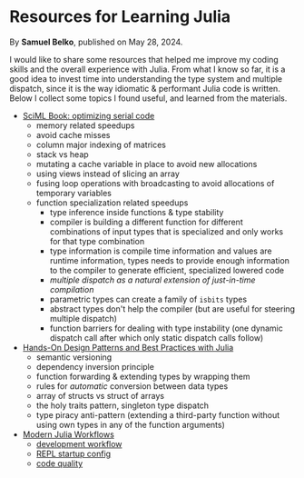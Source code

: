 # Resources for Learning Julia

By **Samuel Belko**, published on May 28, 2024.

I would like to share some resources that helped me improve my coding skills and the overall experience with Julia. From what I know so far, it is a good idea to invest time into understanding the type system and multiple dispatch, since it is the way idiomatic & performant Julia code is written. Below I collect some topics I found useful, and learned from the materials.

- [SciML Book: optimizing serial code](https://book.sciml.ai/notes/02-Optimizing_Serial_Code/)
   - memory related speedups
    - avoid cache misses
    - column major indexing of matrices
    - stack vs heap
    - mutating a cache variable in place to avoid new allocations
    - using views instead of slicing an array
    - fusing loop operations with broadcasting to avoid allocations of temporary variables
  - function specialization related speedups
    - type inference inside functions & type stability
    - compiler is building a different function for different combinations of input types that is specialized and only works for that type combination
    - type information is compile time information and values are runtime information, types needs to provide enough information to the compiler to generate efficient, specialized lowered code
    - *multiple dispatch as a natural extension of just-in-time compilation*
    - parametric types can create a family of `isbits` types
    - abstract types don't help the compiler (but are useful for steering multiple dispatch)
    - function barriers for dealing with type instability (one dynamic dispatch call after which only static dispatch calls follow)
- [Hands-On Design Patterns and Best Practices with Julia](https://www.oreilly.com/library/view/hands-on-design-patterns/9781838648817/)
  - semantic versioning
  - dependency inversion principle
  - function forwarding & extending types by wrapping them
  - rules for *automatic* conversion between data types
  - array of structs vs struct of arrays
  - the holy traits pattern, singleton type dispatch
  - type piracy anti-pattern (extending a third-party function without using own types in any of the function arguments)
- [Modern Julia Workflows](https://modernjuliaworkflows.github.io/)
  - [development workflow](https://modernjuliaworkflows.github.io/writing/#development_workflow)
  - [REPL startup config](https://modernjuliaworkflows.github.io/writing/#configuration)
  - [code quality](https://modernjuliaworkflows.github.io/sharing/#code_quality)